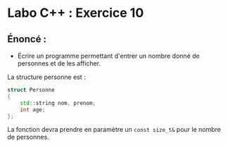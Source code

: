 # Labo C++ : Exercice 10

## Énoncé :

- Écrire un programme permettant d'entrer un nombre donné de personnes et de les afficher.

La structure personne est : 
```cpp
struct Personne
{
	std::string nom, prenom;
	int age;
};
```

La fonction devra prendre en paramètre un `const size_t&` pour le nombre de personnes.